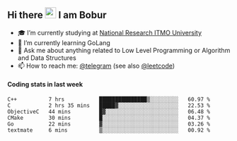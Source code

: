 ## Hi there <img src="https://media.giphy.com/media/hvRJCLFzcasrR4ia7z/giphy.gif" width="25px" height="25px"> I am Bobur

- :mortar_board: I’m currently studying at [National Research ITMO University](https://itmo.ru/)
- :seedling: I’m currently learning GoLang
- :speech_balloon: Ask me about anything related to Low Level Programming or Algorithm and Data Structures
- :mailbox: How to reach me: [@telegram](https://t.me/octoant) (see also [@leetcode](https://leetcode.com/octoant/))    

#### Coding stats in last week

<!--START_SECTION:waka-->

```text
C++          7 hrs           ███████████████▒░░░░░░░░░   60.97 %
C            2 hrs 35 mins   █████▓░░░░░░░░░░░░░░░░░░░   22.53 %
ObjectiveC   44 mins         █▓░░░░░░░░░░░░░░░░░░░░░░░   06.48 %
CMake        30 mins         █░░░░░░░░░░░░░░░░░░░░░░░░   04.37 %
Go           22 mins         ▓░░░░░░░░░░░░░░░░░░░░░░░░   03.26 %
textmate     6 mins          ▒░░░░░░░░░░░░░░░░░░░░░░░░   00.92 %
```

<!--END_SECTION:waka-->
